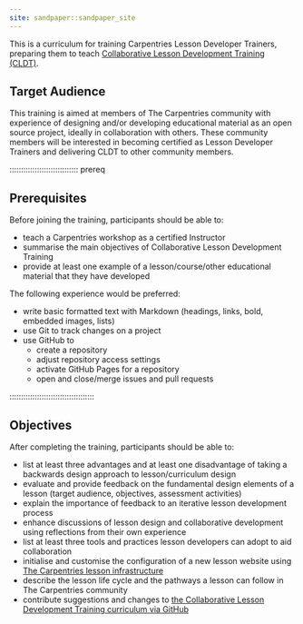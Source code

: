 ```yaml
---
site: sandpaper::sandpaper_site
---
```


This is a curriculum for training Carpentries Lesson Developer Trainers,
preparing them to teach [Collaborative Lesson Development Training (CLDT)][cldt].


## Target Audience

This training is aimed at members of The Carpentries community with 
experience of designing and/or developing educational material as an open source project, 
ideally in collaboration with others. 
These community members will be interested in becoming certified as Lesson Developer Trainers 
and delivering CLDT to other community members.

:::::::::::::::::::::::::::::: prereq

## Prerequisites

Before joining the training, participants should be able to:

- teach a Carpentries workshop as a certified Instructor
- summarise the main objectives of Collaborative Lesson Development Training
- provide at least one example of a lesson/course/other educational material that they have developed

The following experience would be preferred:

- write basic formatted text with Markdown (headings, links, bold, embedded images, lists)
- use Git to track changes on a project
- use GitHub to
  - create a repository
  - adjust repository access settings
  - activate GitHub Pages for a repository
  - open and close/merge issues and pull requests

:::::::::::::::::::::::::::::::::::::

## Objectives

After completing the training, participants should be able to:

- list at least three advantages and at least one disadvantage of 
  taking a backwards design approach to lesson/curriculum design
- evaluate and provide feedback on the fundamental design elements of a lesson 
  (target audience, objectives, assessment activities)
- explain the importance of feedback to an iterative lesson development process
- enhance discussions of lesson design and collaborative development 
  using reflections from their own experience
- list at least three tools and practices lesson developers can adopt to aid collaboration
- initialise and customise the configuration of a new lesson website 
  using [The Carpentries lesson infrastructure][workbench]
- describe the lesson life cycle 
  and the pathways a lesson can follow in The Carpentries community
- contribute suggestions and changes to 
  [the Collaborative Lesson Development Training curriculum via GitHub][cldt-repo]



[cldt]: https://carpentries.github.io/lesson-development-training/
[cldt-repo]: https://github.com/carpentries/lesson-development-training/
[workbench]: https://carpentries.github.io/workbench/
